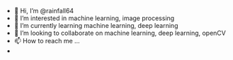 - 👋 Hi, I’m @rainfall64
- 👀 I’m interested in machine learning, image processing
- 🌱 I’m currently learning machine learning, deep learning
- 💞️ I’m looking to collaborate on machine learning, deep learning, openCV
- 📫 How to reach me ...
- 




<!---
rainfall64/rainfall64 is a ✨ special ✨ repository because its `README.md` (this file) appears on your GitHub profile.
You can click the Preview link to take a look at your changes.
--->
